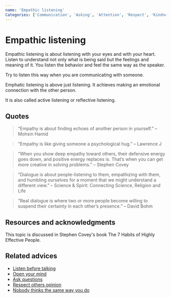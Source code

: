 ```yaml
---
name: 'Empathic listening'
Categories: ['Communication', 'Asking', 'Attention', 'Respect', 'Kindness', 'Relationships', 'Networking', 'Mindfulness', 'Help', 'Empathy', 'Listening', 'Open-mindedness']
---
```

# Empathic listening

Empathic listening is about listening with your eyes and with your heart. Listen to understand not only what is being said but the feelings and meaning of it.
You listen the behavior and feel the same way as the speaker.

Try to listen this way when you are communicating with someone.

Emphatic listening is above just listening. It achieves making an emotional connection with the other person.

It is also called active listening or reflective listening.

## Quotes

> “Empathy is about finding echoes of another person in yourself.” – Mohsin Hamid

> “Empathy is like giving someone a psychological hug.” – Lawrence J

> “When you show deep empathy toward others, their defensive energy goes down, and positive energy replaces is. That’s when you can get more creative in solving problems.” – Stephen Covey

> “Dialogue is about people-listening to them, empathizing with them, and humbling ourselves for a moment that we might understand a different view.” – Science & Spirit: Connecting Science, Religion and Life

> “Real dialogue is where two or more people become willing to suspend their certainty in each other’s presence.” – David Bohm

## Resources and acknowledgments

This topic is discussed in Stephen Covey's book The 7 Habits of Highly Effective People.

## Related advices

- [Listen before talking](Listen%20before%20talking/index.md)
- [Open your mind](Open%20your%20mind/index.md)
- [Ask questions](Ask%20questions/index.md)
- [Respect others opinion](Respect%20others%20opinion/index.md)
- [Nobody thinks the same way you do](Nobody%20thinks%20the%20same%20way%20you%20do/index.md)